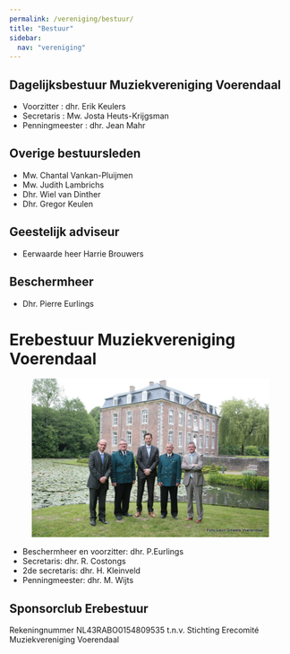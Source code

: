 ```yaml
---
permalink: /vereniging/bestuur/
title: "Bestuur"
sidebar:
  nav: "vereniging"
---
```


## Dagelijksbestuur Muziekvereniging Voerendaal
* Voorzitter            : dhr. Erik Keulers
* Secretaris           : Mw. Josta Heuts-Krijgsman
* Penningmeester : dhr. Jean Mahr

## Overige bestuursleden
* Mw. Chantal Vankan-Pluijmen
* Mw. Judith Lambrichs
* Dhr. Wiel van Dinther
* Dhr. Gregor Keulen

## Geestelijk adviseur
* Eerwaarde heer Harrie Brouwers

## Beschermheer
* Dhr. Pierre Eurlings

# Erebestuur Muziekvereniging Voerendaal

<figure>
    <a href="/assets/images/groepsfotos/bestuur/Erebestuur_Groepsfoto.webp"><img src="/assets/images/groepsfotos/bestuur/Erebestuur_Groepsfoto.webp"></a>
</figure>

* Beschermheer en voorzitter: dhr. P.Eurlings
* Secretaris: dhr. R. Costongs
* 2de secretaris: dhr. H. Kleinveld
* Penningmeester: dhr. M. Wijts

## Sponsorclub Erebestuur
Rekeningnummer NL43RABO0154809535 t.n.v. Stichting Erecomité Muziekvereniging Voerendaal
